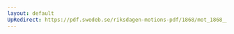 ```yaml
---
layout: default
UpRedirect: https://pdf.swedeb.se/riksdagen-motions-pdf/1868/mot_1868__ak__00020/mot_1868__ak__00020_001.pdf
---
```

